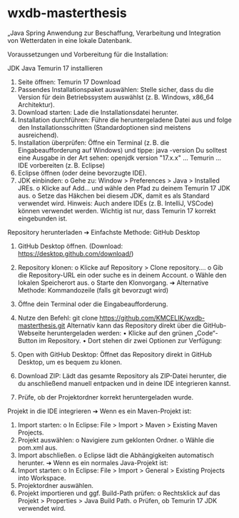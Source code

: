 ﻿# wxdb-masterthesis
„Java Spring Anwendung zur Beschaffung, Verarbeitung und Integration von Wetterdaten in eine lokale Datenbank.

Voraussetzungen und Vorbereitung für die Installation: 

JDK Java Temurin 17 installieren
1. Seite öffnen:
 Temurin 17 Download
2. Passendes Installationspaket auswählen:
Stelle sicher, dass du die Version für dein Betriebssystem auswählst (z. B. Windows, x86_64 Architektur).
3. Download starten:
Lade die Installationsdatei herunter.
4. Installation durchführen:
Führe die heruntergeladene Datei aus und folge den Installationsschritten (Standardoptionen sind meistens ausreichend).
5. Installation überprüfen:
Öffne ein Terminal (z. B. die Eingabeaufforderung auf Windows) und tippe:
java -version
Du solltest eine Ausgabe in der Art sehen:
openjdk version "17.x.x" ... Temurin ...
IDE vorbereiten (z. B. Eclipse)
1. Eclipse öffnen (oder deine bevorzugte IDE).
2. JDK einbinden:
o Gehe zu: Window > Preferences > Java > Installed JREs.
o Klicke auf Add… und wähle den Pfad zu deinem Temurin 17 JDK aus.
o Setze das Häkchen bei diesem JDK, damit es als Standard verwendet wird.
Hinweis: Auch andere IDEs (z. B. IntelliJ, VSCode) können verwendet werden. Wichtig ist nur, dass Temurin 17 korrekt eingebunden ist.

Repository herunterladen
➔ Einfachste Methode: GitHub Desktop
1. GitHub Desktop öffnen. (Download: https://desktop.github.com/download/)
2. Repository klonen:
o Klicke auf Repository > Clone repository….
o Gib die Repository-URL ein oder suche es in deinem Account.
o Wähle den lokalen Speicherort aus.
o Starte den Klonvorgang.
➔ Alternative Methode: Kommandozeile (falls git bevorzugt wird)
1. Öffne dein Terminal oder die Eingabeaufforderung.
2. Nutze den Befehl:
git clone https://github.com/KMCELIK/wxdb-masterthesis.git
Alternativ kann das Repository direkt über die GitHub-Webseite heruntergeladen werden:
• Klicke auf den grünen „Code“-Button im Repository.
• Dort stehen dir zwei Optionen zur Verfügung:
1. Open with GitHub Desktop:
Öffnet das Repository direkt in GitHub Desktop, um es bequem zu klonen.
2. Download ZIP:
Lädt das gesamte Repository als ZIP-Datei herunter, die du anschließend manuell entpacken und in deine IDE integrieren kannst.

3. Prüfe, ob der Projektordner korrekt heruntergeladen wurde.


Projekt in die IDE integrieren
➔ Wenn es ein Maven-Projekt ist:
1. Import starten:
o In Eclipse: File > Import > Maven > Existing Maven Projects.
2. Projekt auswählen:
o Navigiere zum geklonten Ordner.
o Wähle die pom.xml aus.
3. Import abschließen.
o Eclipse lädt die Abhängigkeiten automatisch herunter.
➔ Wenn es ein normales Java-Projekt ist:
1. Import starten:
o In Eclipse: File > Import > General > Existing Projects into Workspace.
2. Projektordner auswählen.
3. Projekt importieren und ggf. Build-Path prüfen:
o Rechtsklick auf das Projekt > Properties > Java Build Path.
o Prüfen, ob Temurin 17 JDK verwendet wird.

